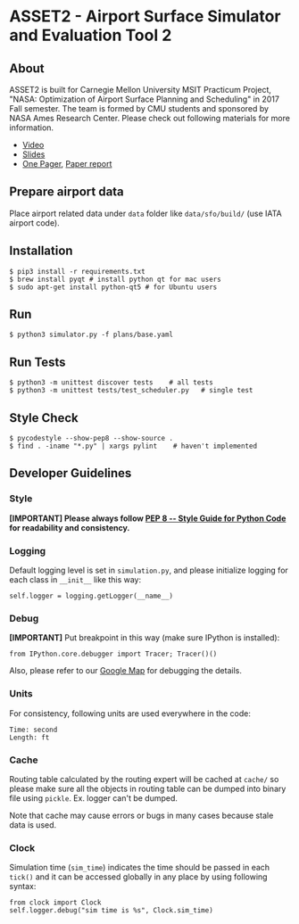 # ASSET2 - Airport Surface Simulator and Evaluation Tool 2

## About

ASSET2 is built for Carnegie Mellon University MSIT Practicum Project, "NASA: Optimization of Airport Surface Planning and Scheduling" in 2017 Fall semester. The team is formed by CMU students and sponsored by NASA Ames Research Center. Please check out following materials for more information.

- [Video](https://www.youtube.com/watch?v=zpHWQc2RBQ0)
- [Slides](doc/practicum/report/slides.pdf)
- [One Pager](doc/practicum/report/one-pager.pdf), [Paper report](doc/practicum/report/report.pdf)

## Prepare airport data

Place airport related data under `data` folder like `data/sfo/build/` (use IATA
airport code).

## Installation

    $ pip3 install -r requirements.txt
    $ brew install pyqt # install python qt for mac users
    $ sudo apt-get install python-qt5 # for Ubuntu users

## Run

    $ python3 simulator.py -f plans/base.yaml

## Run Tests

    $ python3 -m unittest discover tests    # all tests
    $ python3 -m unittest tests/test_scheduler.py   # single test

## Style Check

    $ pycodestyle --show-pep8 --show-source .
    $ find . -iname "*.py" | xargs pylint    # haven't implemented

## Developer Guidelines

### Style

**[IMPORTANT] Please always follow [PEP 8 -- Style Guide for Python Code](https://www.python.org/dev/peps/pep-0008/) for readability and consistency.**

### Logging

Default logging level is set in `simulation.py`, and please initialize logging
for each class in `__init__` like this way:

    self.logger = logging.getLogger(__name__)

### Debug

**[IMPORTANT]** Put breakpoint in this way (make sure IPython is installed):

    from IPython.core.debugger import Tracer; Tracer()()

Also, please refer to our [Google Map](https://drive.google.com/open?id=1votbJbKKRUF5gDumno4GXOxVLAE&usp=sharing) for debugging the details.

### Units

For consistency, following units are used everywhere in the code:

    Time: second
    Length: ft

### Cache

Routing table calculated by the routing expert will be cached at `cache/` so
please make sure all the objects in routing table can be dumped into binary
file using `pickle`. Ex. logger can't be dumped.

Note that cache may cause errors or bugs in many cases because stale data is used.

### Clock

Simulation time (`sim_time`) indicates the time should be passed in each
`tick()` and it can be accessed globally in any place by using following
syntax:

    from clock import Clock
    self.logger.debug("sim time is %s", Clock.sim_time)
